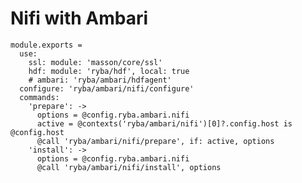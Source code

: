 
# Nifi with Ambari

    module.exports =
      use:
        ssl: module: 'masson/core/ssl'
        hdf: module: 'ryba/hdf', local: true
        # ambari: 'ryba/ambari/hdfagent'
      configure: 'ryba/ambari/nifi/configure'
      commands:
        'prepare': ->
          options = @config.ryba.ambari.nifi
          active = @contexts('ryba/ambari/nifi')[0]?.config.host is @config.host
          @call 'ryba/ambari/nifi/prepare', if: active, options
        'install': ->
          options = @config.ryba.ambari.nifi
          @call 'ryba/ambari/nifi/install', options
